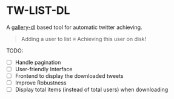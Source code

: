 # TW-LIST-DL

A [gallery-dl](https://github.com/mikf/gallery-dl) based tool for automatic twitter achieving.

> Adding a user to list ≡ Achieving this user on disk!

TODO:

- [ ] Handle pagination
- [ ] User-friendly Interface
- [ ] Frontend to display the downloaded tweets
- [ ] Improve Robustness
- [ ] Display total items (instead of total users) when downloading